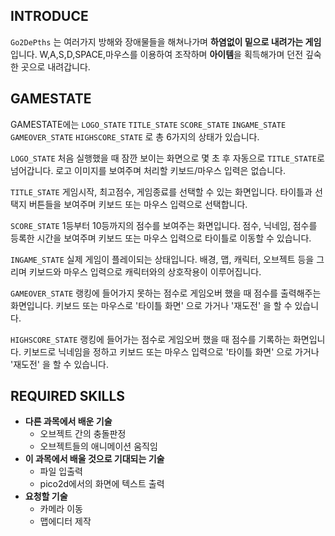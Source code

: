## INTRODUCE

```Go2DePths``` 는 여러가지 방해와 장애물들을 해쳐나가며 **하염없이 밑으로 내려가는 게임**입니다.
W,A,S,D,SPACE,마우스를 이용하여 조작하며 **아이템**을 획득해가며 던전 깊숙한 곳으로 내려갑니다.

## GAMESTATE
GAMESTATE에는 ```LOGO_STATE``` ```TITLE_STATE``` ```SCORE_STATE``` ```INGAME_STATE``` ```GAMEOVER_STATE``` ```HIGHSCORE_STATE``` 로 총 6가지의 상태가 있습니다.

```LOGO_STATE```
처음 실행했을 때 잠깐 보이는 화면으로 몇 초 후 자동으로 ```TITLE_STATE```로 넘어갑니다.
로고 이미지를 보여주며 처리할 키보드/마우스 입력은 없습니다.
 
```TITLE_STATE```
게임시작, 최고점수, 게임종료를 선택할 수 있는 화면입니다.
타이틀과 선택지 버튼들을 보여주며 키보드 또는 마우스 입력으로 선택합니다.

```SCORE_STATE```
1등부터 10등까지의 점수를 보여주는 화면입니다.
점수, 닉네임, 점수를 등록한 시간을 보여주며 키보드 또는 마우스 입력으로 타이틀로 이동할 수 있습니다.

```INGAME_STATE```
실제 게임이 플레이되는 상태입니다.
배경, 맵, 캐릭터, 오브젝트 등을 그리며 키보드와 마우스 입력으로 캐릭터와의 상호작용이 이루어집니다.

```GAMEOVER_STATE```
랭킹에 들어가지 못하는 점수로 게임오버 했을 때 점수를 출력해주는 화면입니다.
키보드 또는 마우스로 '타이틀 화면' 으로 가거나 '재도전' 을 할 수 있습니다.

```HIGHSCORE_STATE```
랭킹에 들어가는 점수로 게임오버 했을 때 점수를 기록하는 화면입니다.
키보드로 닉네임을 정하고 키보드 또는 마우스 입력으로  '타이틀 화면' 으로 가거나 '재도전' 을 할 수 있습니다.


## REQUIRED SKILLS
- **다른 과목에서 배운 기술**
	 - 오브젝트 간의 충돌판정
	 - 오브젝트들의 애니메이션 움직임
- **이 과목에서 배울 것으로 기대되는 기술**
	- 파일 입출력
	- pico2d에서의 화면에 텍스트 출력
- **요청할 기술**
	- 카메라 이동
	- 맵에디터 제작